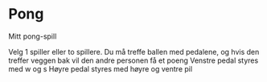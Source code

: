 # Pong
Mitt pong-spill

Velg 1 spiller eller to spillere.
Du må treffe ballen med pedalene, og hvis den treffer veggen bak vil den andre personen få et poeng
Venstre pedal styres med w og s
Høyre pedal styres med høyre og ventre pil

